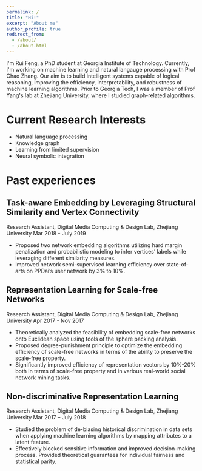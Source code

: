 ```yaml
---
permalink: /
title: "Hi!"
excerpt: "About me"
author_profile: true
redirect_from: 
  - /about/
  - /about.html
---
```


I'm Rui Feng, a PhD student at Georgia Institute of Technology. 
Currently, I'm working on machine learning and natural langauge processing with Prof Chao Zhang.
Our aim is to build intelligent systems capable of logical reasoning, improving the efficiency, 
interpretability, and robustness of machine learning algorithms. Prior to Georgia Tech, I was a 
member of Prof Yang's lab at Zhejiang University, where I studied graph-related algorithms. 

Current Research Interests
======

- Natural language processing
- Knowledge graph
- Learning from limited supervision
- Neural symbolic integration


Past experiences
======

Task-aware Embedding by Leveraging Structural Similarity and Vertex Connectivity  
--------
Research Assistant, Digital Media Computing & Design Lab, Zhejiang University	Mar 2018 - July 2019 

 - Proposed two network embedding algorithms utilizing hard margin penalization and probabilistic modeling to infer vertices’ labels while leveraging different similarity measures. 
 - Improved network semi-supervised learning efficiency over state-of-arts on PPDai’s user network by 3% to 10%. 
  

Representation Learning for Scale-free Networks  
-------
Research Assistant, Digital Media Computing & Design Lab, Zhejiang University	   Apr 2017 - Nov 2017 

 - Theoretically analyzed the feasibility of embedding scale-free networks onto Euclidean space using tools of the sphere packing analysis. 
 - Proposed degree-punishment principle to optimize the embedding efficiency of scale-free networks in terms of the ability to preserve the scale-free property. 
 - Significantly improved efficiency of representation vectors by 10%-20% both in terms of scale-free property and in various real-world social network mining tasks. 


Non-discriminative Representation Learning 
------ 
Research Assistant, Digital Media Computing & Design Lab, Zhejiang University      Mar 2017 – July 2018

- Studied the problem of de-biasing historical discrimination in data sets when applying machine learning algorithms by mapping attributes to a latent feature. 
- Effectively blocked sensitive information and improved decision-making process. Provided theoretical guarantees for individual fairness and statistical parity. 